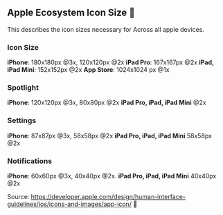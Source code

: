 ## Apple Ecosystem Icon Size 
This describes the icon sizes necessary for Across all apple devices.

### Icon Size

**iPhone**: 180x180px @3x, 120x120px @2x
**iPad Pro**:  167x167px @2x
**iPad, iPad Mini**: 152x152px @2x
**App Store**: 1024x1024 px @1x

### Spotlight
**iPhone**: 120x120px @3x, 80x80px @2x
**iPad Pro, iPad, iPad Mini** @2x

### Settings
**iPhone**: 87x87px @3x, 58x58px @2x
**iPad Pro, iPad, iPad Mini** 58x58px @2x

### Notifications
**iPhone**: 60x60px @3x, 40x40px @2x.
**iPad Pro, iPad, iPad Mini** 40x40px @2x

Source: https://developer.apple.com/design/human-interface-guidelines/ios/icons-and-images/app-icon/ 
